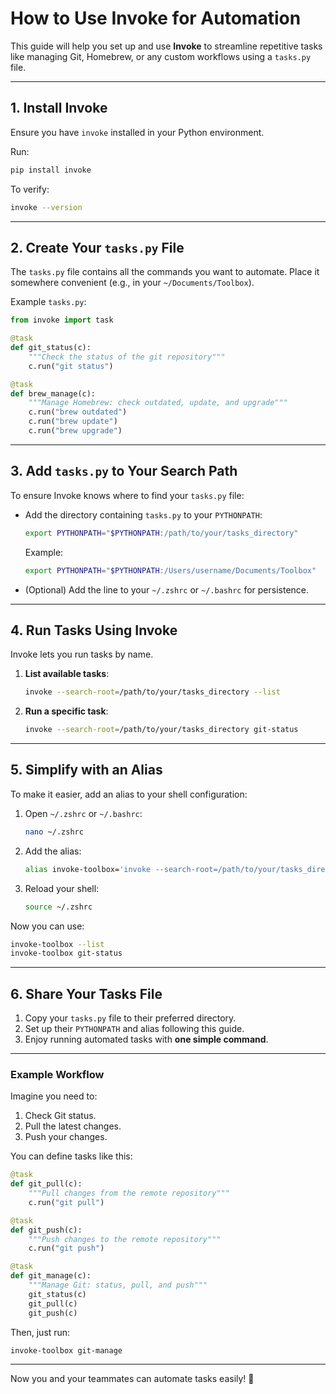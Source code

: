 # **How to Use Invoke for Automation**

This guide will help you set up and use **Invoke** to streamline repetitive tasks like managing Git, Homebrew, or any custom workflows using a `tasks.py` file.

---

## **1. Install Invoke**

Ensure you have `invoke` installed in your Python environment.

Run:

```bash
pip install invoke
```

To verify:

```bash
invoke --version
```

---

## **2. Create Your `tasks.py` File**

The `tasks.py` file contains all the commands you want to automate. Place it somewhere convenient (e.g., in your `~/Documents/Toolbox`).

Example `tasks.py`:

```python
from invoke import task

@task
def git_status(c):
    """Check the status of the git repository"""
    c.run("git status")

@task
def brew_manage(c):
    """Manage Homebrew: check outdated, update, and upgrade"""
    c.run("brew outdated")
    c.run("brew update")
    c.run("brew upgrade")
```

---

## **3. Add `tasks.py` to Your Search Path**

To ensure Invoke knows where to find your `tasks.py` file:

- Add the directory containing `tasks.py` to your `PYTHONPATH`:

   ```bash
   export PYTHONPATH="$PYTHONPATH:/path/to/your/tasks_directory"
   ```

   Example:

   ```bash
   export PYTHONPATH="$PYTHONPATH:/Users/username/Documents/Toolbox"
   ```

- (Optional) Add the line to your `~/.zshrc` or `~/.bashrc` for persistence.

---

## **4. Run Tasks Using Invoke**

Invoke lets you run tasks by name.

1. **List available tasks**:

   ```bash
   invoke --search-root=/path/to/your/tasks_directory --list
   ```

2. **Run a specific task**:

   ```bash
   invoke --search-root=/path/to/your/tasks_directory git-status
   ```

---

## **5. Simplify with an Alias**

To make it easier, add an alias to your shell configuration:

1. Open `~/.zshrc` or `~/.bashrc`:

   ```bash
   nano ~/.zshrc
   ```

2. Add the alias:

   ```bash
   alias invoke-toolbox='invoke --search-root=/path/to/your/tasks_directory'
   ```

3. Reload your shell:

   ```bash
   source ~/.zshrc
   ```

Now you can use:

```bash
invoke-toolbox --list
invoke-toolbox git-status
```

---

## **6. Share Your Tasks File**

1. Copy your `tasks.py` file to their preferred directory.
2. Set up their `PYTHONPATH` and alias following this guide.
3. Enjoy running automated tasks with **one simple command**.

---

### Example Workflow

Imagine you need to:

1. Check Git status.
2. Pull the latest changes.
3. Push your changes.

You can define tasks like this:

```python
@task
def git_pull(c):
    """Pull changes from the remote repository"""
    c.run("git pull")

@task
def git_push(c):
    """Push changes to the remote repository"""
    c.run("git push")

@task
def git_manage(c):
    """Manage Git: status, pull, and push"""
    git_status(c)
    git_pull(c)
    git_push(c)
```

Then, just run:

```bash
invoke-toolbox git-manage
```

---

Now you and your teammates can automate tasks easily! 🚀
